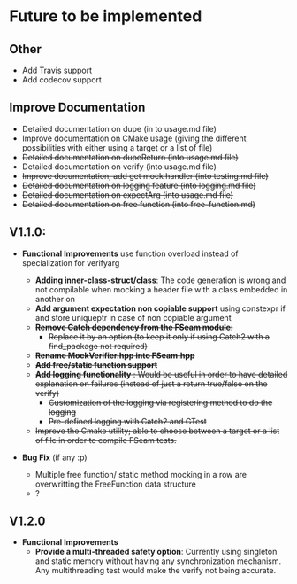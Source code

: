 # Future to be implemented

## Other
* Add Travis support
* Add codecov support

## Improve Documentation
* Detailed documentation on dupe (in
to usage.md file)
* Improve documentation on CMake usage (giving the different possibilities with either using a target or a list of file)
* ~~Detailed documentation on dupeReturn (into usage.md file)~~
* ~~Detailed documentation on verify (into usage.md file)~~
* ~~Improve documentation, add get mock handler (into testing.md file)~~
* ~~Detailed documentation on logging feature (into logging.md file)~~
* ~~Detailed documentation on expectArg (into usage.md file)~~
* ~~Detailed documentation on free function (into free-function.md)~~

## V1.1.0:     
* **Functional Improvements**
use function overload instead of specialization for verifyarg
  * **Adding inner-class-struct/class**: The code generation is wrong and not compilable when mocking a header file with a class embedded in another on
  * **Add argument expectation non copiable support** using constexpr if and store uniqueptr in case of non copiable argument
  * ~~**Remove Catch dependency from the FSeam module**:~~  
    * ~~Replace it by an option (to keep it only if using Catch2 with a find_package not required)~~
  * ~~**Rename MockVerifier.hpp into FSeam.hpp**~~
  * ~~**Add free/static function support**~~
  * ~~**Add logging functionality** : Would be useful in order to have detailed explanation on failures (instead of just a return true/false on the verify)~~
    * ~~Customization of the logging via registering method to do the logging~~
    * ~~Pre-defined logging with Catch2 and GTest~~
  * ~~Improve the Cmake utility; able to choose between a target or a list of file in order to compile FSeam tests.~~
  
* **Bug Fix** (if any :p)
  * Multiple free function/ static method mocking in a row are overwritting the FreeFunction data structure
  * ?

## V1.2.0

* **Functional Improvements**
  * **Provide a multi-threaded safety option**: Currently using singleton and static memory without having any synchronization mechanism. Any multithreading test would make the verify not being accurate.
